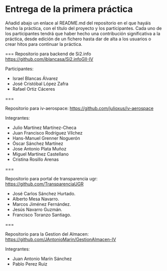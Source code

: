# Entrega de la primera práctica

Añadid abajo un enlace al README.md del repositorio en el que hayáis hecho la práctica, con el título del proyecto y los participantes. Cada uno de los participantes tendrá que haber hecho una contribución significativa a la práctica, desde edición de un fichero hasta dar de alta a los usuarios o crear hitos para continuar la práctica. 


===
Repositorio para backend de Si2.info
https://github.com/iblancasa/Si2.infoGII-IV

Participantes:
+ Israel Blancas Álvarez
+ José Cristóbal López Zafra
+ Rafael Ortiz Cáceres

===

Repositorio para iv-aerospace: https://github.com/julioxus/iv-aerospace

Integrantes:

* Julio Martínez Martínez-Checa
* Juan Francisco Rodríguez Vílchez
* Hans-Manuel Grenner Noguerón
* Óscar Sánchez Martínez
* Jose Antonio Plata Muñoz
* Miguel Martínez Castellano
* Cristina Rosillo Arenas

===

Repositorio para portal de transparencia ugr: https://github.com/TransparenciaUGR
+ José Carlos Sánchez Hurtado. <br />
+ Alberto Mesa Navarro. <br />
+ Marcos Jiménez Fernández. <br />
+ Jesús Navarro Guzmán. <br />
+ Francisco Toranzo Santiago. <br />


===

Repositorio para la Gestion del Almacen: https://github.com/JAntonioMarin/GestionAlmacen-IV

Integrantes:
+ Juan Antonio Marín Sánchez
+ Pablo Perez Ruiz

